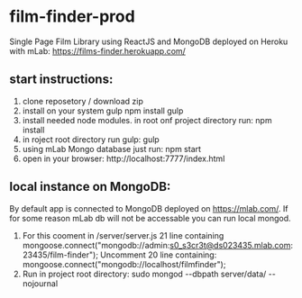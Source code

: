 # film-finder-prod
Single Page Film Library using ReactJS and MongoDB
deployed on Heroku with mLab: https://films-finder.herokuapp.com/
## start instructions:
1. clone reposetory / download zip
2. install on your system gulp 
   npm install gulp
3. install needed node modules. in root onf project directory run:
   npm install
4. in roject root directory run gulp:
   gulp
4. using mLab Mongo database just run:
   npm start
5. open in your browser:
   http://localhost:7777/index.html

## local instance on MongoDB:
By default app is connected to MongoDB deployed on https://mlab.com/.
If for some reason mLab db will not be accessable you can run local mongod.
1. For this cooment in /server/server.js 21 line containing
    mongoose.connect("mongodb://admin:s0_s3cr3t@ds023435.mlab.com:23435/film-finder");
   Uncomment 20 line containing:
    mongoose.connect("mongodb://localhost/filmfinder");
2. Run in project root directory:
    sudo mongod --dbpath server/data/ --nojournal
